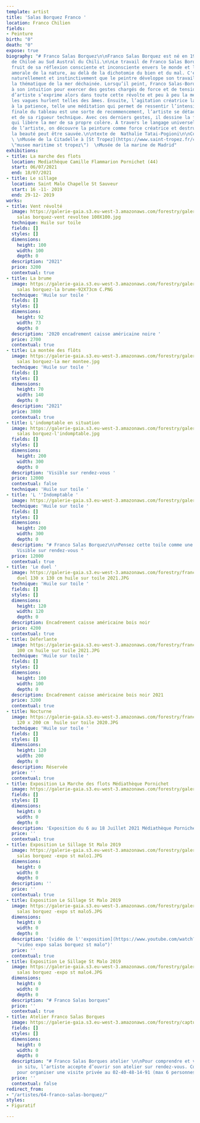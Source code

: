 ```yaml
---
template: artist
title: 'Salas Borquez Franco '
location: Franco Chilien
fields:
- Peinture
birth: "0"
death: "0"
expose: true
biography: "# Franco Salas Borquez\n\nFranco Salas Borquez est né en 1979, sur  l'Île
  de Chiloé au Sud Austral du Chili.\n\nLe travail de Franco Salas Borquez est le
  fruit de sa réflexion consciente et inconsciente envers le monde et le caractère
  amorale de la nature, au delà de la dichotomie du bien et du mal. C'est donc presque
  naturellement et instinctivement que le peintre développe son travail à travers
  la thématique de la mer déchainée. Lorsqu’il peint, Franco Salas-Borquez fait appel
  à son intuition pour exercer des gestes chargés de force et de tension. Sa liberté
  d’artiste s’exprime alors dans toute cette révolte et peu à peu la mer prend vie,
  les vagues hurlent telles des âmes. Ensuite, l’agitation créatrice laisse place
  à la patience, telle une méditation qui permet de ressentir l’intensité de l’instant. L’étape
  finale du tableau est une sorte de recommencement, l’artiste se détache de ses peurs
  et de sa rigueur technique. Avec ces derniers gestes, il dessine la force du vent
  qui libère la mer de sa propre colère. À travers le langage universel et poétique
  de l’artiste, on découvre la peinture comme force créatrice et destructive où seule
  la beauté peut être sauvée.\n\ntexte de  Nathalie Tatai-Pogioni\n\nCollection privée:
  \ \nMusée de la Citadelle à [St Tropez](https://www.saint-tropez.fr/culture/citadelle/
  \"musee maritime st tropez\")  \nMusée de la marine de Madrid"
exhibitions:
- title: La marche des flots
  location: Mediathèque Camille Flammarion Pornichet (44)
  start: 06/07/2021
  end: 18/07/2021
- title: Le sillage
  location: Saint Malo Chapelle St Sauveur
  start: 16 -11- 2019
  end: 29-12- 2019
works:
- title: Vent révolté
  image: https://galerie-gaia.s3.eu-west-3.amazonaws.com/forestry/galerie-gaia-francos
    salas borquez-vent revoltee 100X100.jpg
  technique: Huile sur toile
  fields: []
  styles: []
  dimensions:
    height: 100
    width: 100
    depth: 0
  description: "2021"
  price: 3200
  contextual: true
- title: La brume
  image: https://galerie-gaia.s3.eu-west-3.amazonaws.com/forestry/galerie-gaia-francos
    salas borquez-la brume-92X73cm C.PNG
  technique: 'Huile sur toile '
  fields: []
  styles: []
  dimensions:
    height: 92
    width: 73
    depth: 0
  description: '2020 encadrement caisse américaine noire '
  price: 2700
  contextual: true
- title: La montée des flôts
  image: https://galerie-gaia.s3.eu-west-3.amazonaws.com/forestry/galerie-gaia-franco
    salas borquez-la mer montee.jpg
  technique: 'Huile sur toile '
  fields: []
  styles: []
  dimensions:
    height: 70
    width: 140
    depth: 0
  description: "2021"
  price: 3800
  contextual: true
- title: L'indomptable en situation
  image: https://galerie-gaia.s3.eu-west-3.amazonaws.com/forestry/galerie-gaia-franco
    salas borquez-l'indomptable.jpg
  fields: []
  styles: []
  dimensions:
    height: 200
    width: 300
    depth: 0
  description: 'Visible sur rendez-vous '
  price: 12000
  contextual: false
  technique: 'Huile sur toile '
- title: 'L ''Indomptable '
  image: https://galerie-gaia.s3.eu-west-3.amazonaws.com/forestry/galerie-gaia-limdoptable-sea-oil-painting-by-franco-salas-borquez_5.jpg
  technique: 'Huile sur toile '
  fields: []
  styles: []
  dimensions:
    height: 200
    width: 300
    depth: 0
  description: "# Franco Salas Borquez\n\nPensez cette toile comme une fresque murale,
    Visible sur rendez-vous "
  price: 12000
  contextual: true
- title: 'Le duel '
  image: https://galerie-gaia.s3.eu-west-3.amazonaws.com/forestry/franco-salas-borquez-galerie-gaia-Le
    duel 130 x 130 cm huile sur toile 2021.JPG
  technique: 'Huile sur toile '
  fields: []
  styles: []
  dimensions:
    height: 120
    width: 120
    depth: 0
  description: Encadrement caisse américaine bois noir
  price: 4200
  contextual: true
- title: Déferlante
  image: https://galerie-gaia.s3.eu-west-3.amazonaws.com/forestry/franco-salas-borquez-galerie-gaia-Défèrlante  100  x
    100 cm huile sur toile 2021.JPG
  technique: 'Huile sur toile '
  fields: []
  styles: []
  dimensions:
    height: 100
    width: 100
    depth: 0
  description: Encadrement caisse américaine bois noir 2021
  price: 3200
  contextual: true
- title: Nocturne
  image: https://galerie-gaia.s3.eu-west-3.amazonaws.com/forestry/franco-salas-borquez-galerie-gaia-Nocturne
    120 x 200 cm  huile sur toile 2020.JPG
  technique: 'Huile sur toile '
  fields: []
  styles: []
  dimensions:
    height: 120
    width: 200
    depth: 0
  description: Réservée
  price: ''
  contextual: true
- title: Exposition La Marche des flots Médiathèque Pornichet
  image: https://galerie-gaia.s3.eu-west-3.amazonaws.com/forestry/galerie-gaia-pornichet-franco-salas-borquez.jpg
  fields: []
  styles: []
  dimensions:
    height: 0
    width: 0
    depth: 0
  description: 'Exposition du 6 au 18 Juillet 2021 Médiathèque Pornichet '
  price: ''
  contextual: true
- title: Exposition Le Sillage St Malo 2019
  image: https://galerie-gaia.s3.eu-west-3.amazonaws.com/forestry/galeriegaia-franco
    salas borquez -expo st malo1.JPG
  dimensions:
    height: 0
    width: 0
    depth: 0
  description: ''
  price: ''
  contextual: true
- title: Exposition Le Sillage St Malo 2019
  image: https://galerie-gaia.s3.eu-west-3.amazonaws.com/forestry/galeriegaia-franco
    salas borquez -expo st malo5.JPG
  dimensions:
    height: 0
    width: 0
    depth: 0
  description: '[vidéo de l''exposition](https://www.youtube.com/watch?v=8JP9GPVnTao
    "video expo salas borquez st malo")'
  price: ''
  contextual: true
- title: Exposition Le Sillage St Malo 2019
  image: https://galerie-gaia.s3.eu-west-3.amazonaws.com/forestry/galeriegaia-franco
    salas borquez -expo st malo4.JPG
  dimensions:
    height: 0
    width: 0
    depth: 0
  description: "# Franco Salas borques"
  price: ''
  contextual: true
- title: Atelier Franco Salas Borques
  image: https://galerie-gaia.s3.eu-west-3.amazonaws.com/forestry/capture-d-ecran-2021-02-17-a-19-46-41.png
  fields: []
  styles: []
  dimensions:
    height: 0
    width: 0
    depth: 0
  description: "# Franco Salas Borques atelier \n\nPour comprendre et voir le travail
    in situ, l’artiste accepte d’ouvrir son atelier sur rendez-vous. Contactez-moi
    pour organiser une visite privée au 02-40-48-14-91 (max 6 personnes)"
  price: ''
  contextual: false
redirect_from:
- "/artistes/64-franco-salas-borquez/"
styles:
- Figuratif

---
```

